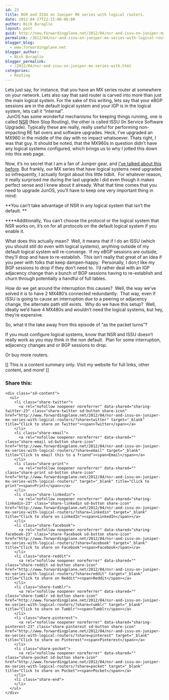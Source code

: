 ```yaml
---
id: 23
title: NSR and ISSU on Juniper MX series with logical routers.
date: 2012-04-27T22:15:00-06:00
author: Nick Buraglio
layout: post
guid: http://new.forwardingplane.net/2012/04/nsr-and-issu-on-juniper-mx-series-with-logical-routers/
permalink: /2012/04/nsr-and-issu-on-juniper-mx-series-with-logical-routers/
blogger_blog:
  - www.forwardingplane.net
blogger_author:
  - Nick Buraglio
blogger_permalink:
  - /2012/04/nsr-and-issu-on-juniper-mx-series-with.html
categories:
  - Routing
---
```

Lets just say, for instance, that you have an MX series router at somewhere on your network. Lets also say that said router is carved into more than just the main logical system. For the sake of this writing, lets say that your eBGP sessions are in the default logical system and your IGP is in the logical system, lets call it &#8220;internal&#8221;.  
 JunOS has some wonderful mechanisms for keeping things running, one is called [NSR](http://www.juniper.net/techpubs/en_US/junos9.5/information-products/topic-collections/swconfig-high-availability/nsr-overview.html) (Non Stop Routing), the other is called ISSU (In Service Software Upgrade). Typically these are really, really useful for performing non-impacting RE fail overs and software upgrades. Heck, I&#8217;ve upgraded an MX960 in the middle of the day with no impact whatsoever. Thats right, I was that guy. It should be noted, that the MX960s in question didn&#8217;t have any logical systems configured, which brings us to why I jotted this down into this web page.

Now, it&#8217;s no secret that I am a fan of Juniper gear, and [I&#8217;ve talked about this before](http://tech.buraglio.com/2010/12/junos-issu.html). But frankly, our MX series that have logical systems need upgraded so infrequently, I actually forgot about this little tidbit.  For whatever reason, it really surprised me during the last upgrade I did even though it makes perfect sense and I knew about it already. What that time comes that you need to upgrade JunOS, you&#8217;ll have to keep one very important thing in mind:

**You can&#8217;t take advantage of NSR in any logical system that isn&#8217;t the default. **

****Additionally, You can&#8217;t choose the protocol or the logical system that NSR works on, it&#8217;s on for all protocols on the default logical system if you enable it. 

What does this actually mean?  Well, it means that if I do an ISSU (which you should still do even with logical systems), anything outside of my default logical system will re-converge.  If my eBGP sessions are outside, they&#8217;ll drop and have to re-establish.  This isn&#8217;t really that great of an idea if you peer with folks that keep dampen-happy.  Personally, I don;t like my BGP sessions to drop if they don&#8217;t need to.  I&#8217;d rather deal with an IGP adjacency change than a bunch of BGP sessions having to re-establish and churn through potentially a handful of full tables. 

How do we get around the interruption this causes?  Well, the way we&#8217;ve solved it is to have 2 MX480&#8217;s connected redundantly.  That way, even if ISSU is going to cause an interruption due to a peering or adjacency change, the alternate path still exists.  Why do we have this setup?  Well, ideally we&#8217;d have 4 MX480s and wouldn&#8217;t need the logical systems, but hey, they&#8217;re expensive. 

So, what it the take away from this episode of &#8220;as the packet turns&#8221;? 

If you must configure logical systems, know that NSR and ISSU doesn&#8217;t really work as you may think in the non default.  Plan for some interruption, adjacency changes and or BGP sessions to drop. 

Or buy more routers.

<div>
  [[ This is a content summary only. Visit my website for full links, other content, and more! ]]
</div>

<div class="sharedaddy sd-sharing-enabled">
  <div class="robots-nocontent sd-block sd-social sd-social-icon-text sd-sharing">
    <h3 class="sd-title">
      Share this:
    </h3>
    
    <div class="sd-content">
      <ul>
        <li class="share-twitter">
          <a rel="nofollow noopener noreferrer" data-shared="sharing-twitter-23" class="share-twitter sd-button share-icon" href="http://www.forwardingplane.net/2012/04/nsr-and-issu-on-juniper-mx-series-with-logical-routers/?share=twitter" target="_blank" title="Click to share on Twitter"><span>Twitter</span></a>
        </li>
        <li class="share-email">
          <a rel="nofollow noopener noreferrer" data-shared="" class="share-email sd-button share-icon" href="http://www.forwardingplane.net/2012/04/nsr-and-issu-on-juniper-mx-series-with-logical-routers/?share=email" target="_blank" title="Click to email this to a friend"><span>Email</span></a>
        </li>
        <li class="share-print">
          <a rel="nofollow noopener noreferrer" data-shared="" class="share-print sd-button share-icon" href="http://www.forwardingplane.net/2012/04/nsr-and-issu-on-juniper-mx-series-with-logical-routers/" target="_blank" title="Click to print"><span>Print</span></a>
        </li>
        <li class="share-linkedin">
          <a rel="nofollow noopener noreferrer" data-shared="sharing-linkedin-23" class="share-linkedin sd-button share-icon" href="http://www.forwardingplane.net/2012/04/nsr-and-issu-on-juniper-mx-series-with-logical-routers/?share=linkedin" target="_blank" title="Click to share on LinkedIn"><span>LinkedIn</span></a>
        </li>
        <li class="share-facebook">
          <a rel="nofollow noopener noreferrer" data-shared="sharing-facebook-23" class="share-facebook sd-button share-icon" href="http://www.forwardingplane.net/2012/04/nsr-and-issu-on-juniper-mx-series-with-logical-routers/?share=facebook" target="_blank" title="Click to share on Facebook"><span>Facebook</span></a>
        </li>
        <li class="share-reddit">
          <a rel="nofollow noopener noreferrer" data-shared="" class="share-reddit sd-button share-icon" href="http://www.forwardingplane.net/2012/04/nsr-and-issu-on-juniper-mx-series-with-logical-routers/?share=reddit" target="_blank" title="Click to share on Reddit"><span>Reddit</span></a>
        </li>
        <li class="share-tumblr">
          <a rel="nofollow noopener noreferrer" data-shared="" class="share-tumblr sd-button share-icon" href="http://www.forwardingplane.net/2012/04/nsr-and-issu-on-juniper-mx-series-with-logical-routers/?share=tumblr" target="_blank" title="Click to share on Tumblr"><span>Tumblr</span></a>
        </li>
        <li class="share-pinterest">
          <a rel="nofollow noopener noreferrer" data-shared="sharing-pinterest-23" class="share-pinterest sd-button share-icon" href="http://www.forwardingplane.net/2012/04/nsr-and-issu-on-juniper-mx-series-with-logical-routers/?share=pinterest" target="_blank" title="Click to share on Pinterest"><span>Pinterest</span></a>
        </li>
        <li class="share-pocket">
          <a rel="nofollow noopener noreferrer" data-shared="" class="share-pocket sd-button share-icon" href="http://www.forwardingplane.net/2012/04/nsr-and-issu-on-juniper-mx-series-with-logical-routers/?share=pocket" target="_blank" title="Click to share on Pocket"><span>Pocket</span></a>
        </li>
        <li class="share-end">
        </li>
      </ul>
    </div>
  </div>
</div>